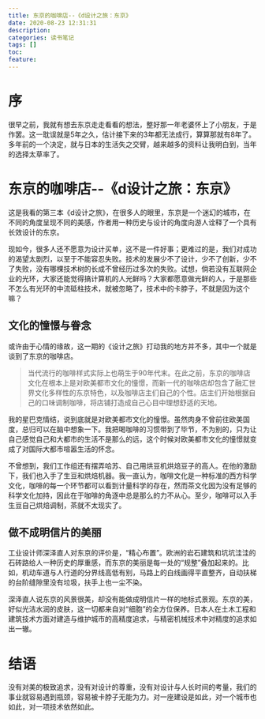 ```yaml
---
title: 东京的咖啡店--《d设计之旅：东京》
date: 2020-08-23 12:31:31
description: 
categories: 读书笔记
tags: [] 
toc: 
feature: 
---
```


# 序

很早之前，我就有想去东京走走看看的想法，整好那一年老婆怀上了小朋友，于是作罢。这一耽误就是5年之久，估计接下来的3年都无法成行，算算那就有8年了。多年前的一个决定，就与日本的生活失之交臂，越来越多的资料让我明白到，当年的选择太草率了。

<!-- more -->

# 东京的咖啡店--《d设计之旅：东京》

这是我看的第三本《d设计之旅》，在很多人的眼里，东京是一个迷幻的城市，在不同的角度呈现不同的美感，作者用一种历史与设计的角度向游人诠释了一个具有长效设计的东京。

现如今，很多人还不愿意为设计买单，这不是一件好事；更难过的是，我们对成功的渴望太剧烈，以至于不能容忍失败。技术的发展少不了设计，少不了创新，少不了失败，没有哪棵技术树的长成不曾经历过多次的失败。试想，倘若没有互联网企业的光环，大家还能觉得搞计算机的人光鲜吗？大家都愿意做光鲜的人，于是那些不怎么有光环的中流砥柱技术，就被忽略了，技术中的卡脖子，不就是因为这个嘛？

## 文化的憧憬与眷念

或许由于心情的缘故，这一期的《设计之旅》打动我的地方并不多，其中一个就是谈到了东京的咖啡店。

> 当代流行的咖啡样式实际上也萌生于90年代末。在此之前，东京的咖啡店文化在根本上是对欧美都市文化的憧憬，而新一代的咖啡店却包含了融汇世界文化多样性的东京特色，以及咖啡店主们自己的个性。店主们开始根据自己的口味调制咖啡，将店铺打造成自己心目中理想舒适的天地。

我的星巴克情结，说到底就是对欧美都市文化的憧憬。虽然肉身不曾前往欧美国度，总归可以在脑中想象一下。我把喝咖啡的习惯带到了毕节，不为别的，只为让自己感觉自己和大都市的生活不是那么的远，这个时候对欧美都市文化的憧憬就变成了对国际大都市喧嚣生活的怀念。

不曾想到，我们工作组还有摆弄哈苏、自己用烘豆机烘焙豆子的高人。在他的激励下，我们也入手了生豆和烘焙机器。我一直认为，咖啡文化是一种标准的西方科学文化，咖啡的每一个环节都可以看到计量科学的存在，然而茶文化因为没有足够的科学文化加持，因此在于咖啡的角逐中总是那么的力不从心。至少，咖啡可以入手生豆自己烘焙调制，茶就不太现实了。

## 做不成明信片的美丽

工业设计师深泽直人对东京的评价是，“精心布置”。欧洲的岩石建筑和坑坑洼洼的石砖路给人一种历史的厚重感，而东京的美丽是每一处的“规整”叠加起来的。比如，机动车道与人行道的分界线高低有别，马路上的白线画得平直整齐，自动扶梯的台阶缝隙里没有垃圾，扶手上也一尘不染。

深泽直人说东京的风景很美，却没有能做成明信片一样的地标式景观。东京的美，好似光洁水润的皮肤，这一切都来自对“细胞”的全方位保养。日本人在土木工程和建筑技术方面对建造与维护城市的高精度追求，与精密机械技术中对精度的追求如出一辙。

# 结语

没有对美的极致追求，没有对设计的尊重，没有对设计与人长时间的考量，我们的事业就容易遇到瓶颈，容易被卡脖子无能为力。对一座建设是如此，对一个城市也如此，对一项技术依然如此。
